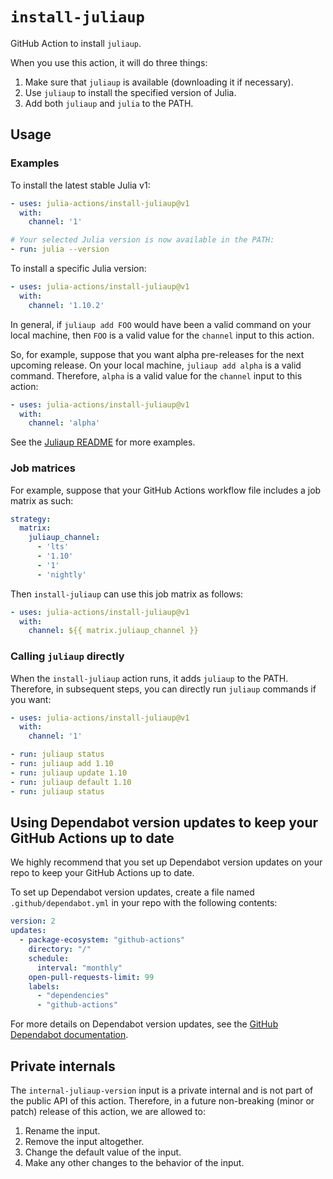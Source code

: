 # `install-juliaup`

GitHub Action to install `juliaup`.

When you use this action, it will do three things:

1. Make sure that `juliaup` is available (downloading it if necessary).
2. Use `juliaup` to install the specified version of Julia.
3. Add both `juliaup` and `julia` to the PATH.

## Usage

### Examples

To install the latest stable Julia v1:

```yaml
- uses: julia-actions/install-juliaup@v1
  with:
    channel: '1'

# Your selected Julia version is now available in the PATH:
- run: julia --version
```

To install a specific Julia version:

```yaml
- uses: julia-actions/install-juliaup@v1
  with:
    channel: '1.10.2'
```

In general, if `juliaup add FOO` would have been a valid command on your local machine, then `FOO` is a valid value for the `channel` input to this action.

So, for example, suppose that you want alpha pre-releases for the next upcoming release. On your local machine, `juliaup add alpha` is a valid command. Therefore, `alpha` is a valid value for the `channel` input to this action:

```yaml
- uses: julia-actions/install-juliaup@v1
  with:
    channel: 'alpha'
```

See the [Juliaup README](https://github.com/JuliaLang/juliaup/blob/main/README.md#using-juliaup) for more examples.

### Job matrices

For example, suppose that your GitHub Actions workflow file includes a job matrix as such:

```yaml
strategy:
  matrix:
    juliaup_channel:
      - 'lts'
      - '1.10'
      - '1'
      - 'nightly'
```

Then `install-juliaup` can use this job matrix as follows:

```yaml
- uses: julia-actions/install-juliaup@v1
  with:
    channel: ${{ matrix.juliaup_channel }}
```

### Calling `juliaup` directly

When the `install-juliaup` action runs, it adds `juliaup` to the PATH. Therefore, in subsequent steps, you can directly run `juliaup` commands if you want:

```yaml
- uses: julia-actions/install-juliaup@v1
  with:
    channel: '1'

- run: juliaup status
- run: juliaup add 1.10
- run: juliaup update 1.10
- run: juliaup default 1.10
- run: juliaup status
```

## Using Dependabot version updates to keep your GitHub Actions up to date

We highly recommend that you set up Dependabot version updates on your repo to keep your GitHub Actions up to date.

To set up Dependabot version updates, create a file named `.github/dependabot.yml` in your repo with the following contents:

```yaml
version: 2
updates:
  - package-ecosystem: "github-actions"
    directory: "/"
    schedule:
      interval: "monthly"
    open-pull-requests-limit: 99
    labels:
      - "dependencies"
      - "github-actions"
```

For more details on Dependabot version updates, see the [GitHub Dependabot documentation](https://docs.github.com/en/code-security/dependabot/dependabot-version-updates).

## Private internals

The `internal-juliaup-version` input is a private internal and is not part of the public API of this action. Therefore, in a future non-breaking (minor or patch) release of this action, we are allowed to:
1. Rename the input.
2. Remove the input altogether.
3. Change the default value of the input.
4. Make any other changes to the behavior of the input.
